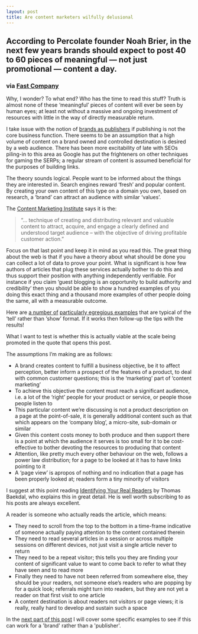 ```yaml
---
layout: post
title: Are content marketers wilfully delusional
---
```


## According to Percolate founder Noah Brier, in the next few years brands should expect to post 40 to 60 pieces of meaningful — not just promotional — content a day.

### via [Fast Company](http://www.fastcocreate.com/1679997/how-percolate-helps-brands-like-amex-and-ge-become-always-on-content-publishers)

Why, I wonder? To what end? Who has the time to read this stuff? Truth is almost none of these ‘meaningful’ pieces of content will ever be seen by human eyes; at least not without a massive and ongoing investment of resources with little in the way of directly measurable return. 

I take issue with the notion of [brands as publishers](https://www.google.co.uk/search?q=brands+as+publishers) if publishing is not the core business function. There seems to be an assumption that a high volume of content on a brand owned and controlled destination is desired by a web audience. There has been more excitability of late with SEOs piling-in to this area as Google has put the frighteners on other techniques for gaming the SERPs; a regular stream of content is assumed beneficial for the purposes of building links.

The theory sounds logical. People want to be informed about the things they are interested in. Search engines reward ‘fresh’ and popular content. By creating your own content of this type on a domain you own, based on research, a ‘brand’ can attract an audience with similar ‘values’.

The [Content Marketing Institute](http://contentmarketinginstitute.com/what-is-content-marketing/) says it is the:

> “... technique of creating and distributing relevant and valuable content to attract, acquire, and engage a clearly defined and understood target audience – with the objective of driving profitable customer action.”

Focus on that last point and keep it in mind as you read this. The great thing about the web is that if you have a theory about what should be done you can collect a lot of data to prove your point. What is significant is how few authors of articles that plug these services actually bother to do this and thus support their position with anything independently verifiable. For instance if you claim ‘guest blogging is an opportunity to build authority and credibility’ then you should be able to show a hundred examples of you doing this exact thing and a thousand more examples of other people doing the same, all with a measurable outcome.

Here are [a number of](http://econsultancy.com/uk/blog/63014-70-epic-content-marketing-best-practice-tips-stats-blog-posts-and-more) [particularly egregious examples](http://contentmarketinginstitute.com/developing-a-strategy/) that are typical of the ‘tell’ rather than ‘show’ format. If it works then follow-up the tips with the results!

What I want to test is whether this is actually viable at the scale being promoted in the quote that opens this post.

The assumptions I’m making are as follows:

* A brand creates content to fulfill a business objective, be it to affect perception, better inform a prospect of the features of a product, to deal with common customer questions; this is the ‘marketing’ part of ‘content marketing’
* To achieve this objective the content must reach a significant audience, i.e. a lot of the ‘right’ people for your product or service, or people those people listen to
* This particular content we’re discussing is not a product description on a page at the point-of-sale, it is generally additional content such as that which appears on the ‘company blog’, a micro-site, sub-domain or similar
* Given this content costs money to both produce and then support there is a point at which the audience it serves is too small for it to be cost-effective to bother devoting the resources to producing that content
* Attention, like pretty much every other behaviour on the web, follows a power law distribution; for a page to be looked at it has to have links pointing to it
* A ‘page view’ is apropos of nothing and no indication that a page has been properly looked at; readers form a tiny minority of visitors

I suggest at this point reading [Identifying Your Real Readers](http://www.baekdal.com/insights/identifying-your-real-readers-not-just-traffic/1322A8735C24475F940B7FA779331C95B4159869BE6E5702BE016D7DCDB7A996) by Thomas Baekdal, who explains this in great detail. He is well worth subscribing to as his posts are always excellent.

A reader is someone who actually reads the article, which means:

* They need to scroll from the top to the bottom in a time-frame indicative of someone actually paying attention to the content contained therein 
* They need to read several articles in a session or across multiple sessions on different devices, not just visit a single article never to return 
* They need to be a repeat visitor; this tells you they are finding your content of significant value to want to come back to refer to what they have seen and to read more
* Finally they need to have not been referred from somewhere else, they should be your readers, not someone else’s readers who are popping by for a quick look; referrals might turn into readers, but they are not yet a reader on that first visit to one article
* A content destination is about readers not visitors or page views; it is really, really hard to develop and sustain such a space

In the [next part of this post](http://markhigginson.co.uk/2013/01/21/are-content-marketers-wilfully-delusional-examples/) I will cover some specific examples to see if this can work for a 'brand' rather than a 'publisher'.